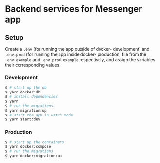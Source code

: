 # Backend services for Messenger app

## Setup

Create a `.env` (for running the app outside of docker- development) and `.env.prod` (for running the app inside docker- production) file from the `.env.example` and `.env.prod.example` respectively, and assign the variables their corresponding values.

### Development

```bash
$ # start up the db
$ yarn docker:db
$ # install dependencies
$ yarn
$ # run the migrations
$ yarn migration:up
$ # start the app in watch mode
$ yarn start:dev
```

### Production

```bash
$ # start up the containers
$ yarn docker:compose
$ # run the migrations
$ yarn docker:migration:up
```
